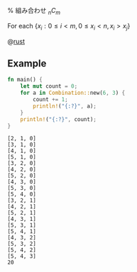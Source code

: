 % 組み合わせ ${}_nC{}_m$

For each $\{ x_i : 0 \leq i \lt m, 0 \leq x_i \lt n, x_i \gt x_j \}$

@[rust](nat.comb.rs)

## Example

```rust
fn main() {
    let mut count = 0;
    for a in Combination::new(6, 3) {
        count += 1;
        println!("{:?}", a);
    }
    println!("{:?}", count);
}
```

```
[2, 1, 0]
[3, 1, 0]
[4, 1, 0]
[5, 1, 0]
[3, 2, 0]
[4, 2, 0]
[5, 2, 0]
[4, 3, 0]
[5, 3, 0]
[5, 4, 0]
[3, 2, 1]
[4, 2, 1]
[5, 2, 1]
[4, 3, 1]
[5, 3, 1]
[5, 4, 1]
[4, 3, 2]
[5, 3, 2]
[5, 4, 2]
[5, 4, 3]
20
```

